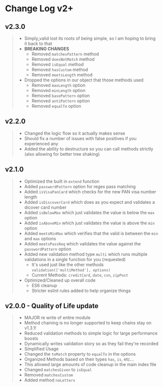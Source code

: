 # Change Log v2+

## v2.3.0

> - Simply_valid lost its roots of being simple, so I am hoping to bring it back to that
> - **BREAKING CHANGES**
>   - Removed `matchesPattern` method
>   - Removed `doesNotMatch` method
>   - Removed `isEqual` method
>   - Removed `hasCustom` method
>   - Removed `meetsLength` method
> - Dropped the options in our object that those methods used
>   - Removed `maxLength` option
>   - Removed `minLength` option
>   - Removed `basePattern` option
>   - Removed `antiPattern` option
>   - Removed `equalTo` option

## v2.2.0

> - Changed the logic flow so it actually makes sense
> - Should fix a number of issues with false positives if you experienced any
> - Added the ability to destructure so you can call methods strictly (also allowing for better tree shaking)

## v2.1.0

> - Optimized the built in `extend` function
> - Added `passwordPattern` option for regex pass matching
> - Added `isVisaPanCard` which checks for the new PAN visa number length
> - Added `isDiscoverCard` which does as you expect and validates a dicover card number
> - Added `isBelowMax` which just validates the value is below the `max` option
> - Added `isAboveMin` which just validates the value is above the `min` option
> - Added `meetsMinMax` which verifies that the valid is between the `min` and `max` options
> - Added `meetsPassReq` which validates the value against the `passwordPattern` option
> - Added new validation method type `multi` which runs multiple validations in a single function for you (requested)
>   - It's used just like the other methods `validation(['multiMethod'], options)`
>   - Current Methods: `creditCard`, `date`, `cvn`, `zipPost`
> - Optimized/Cleaned up overall code
>   - ES6 cleanup
>   - Stricter eslint rules added to help organize things

## v2.0.0 - Quality of Life update

> - MAJOR re write of entire module
> - Method chaining is no longer supported to keep chains stay on v1.3.1!
> - Reduced validation methods to simple logic for large performance boosts
> - Dynamically writes validation story so as they fail they're recorded
> - Simplified Usage
> - Changed the `toMatch` property to `equalTo` in the options
> - Organized Methods based on their types `has`, `is`, etc...
> - This allowed large amounts of code cleanup in the main index file
> - Changed `matchesGiven` to `isEqual`
> - Removed `matchesCustom`
> - Added method `noLetters`
